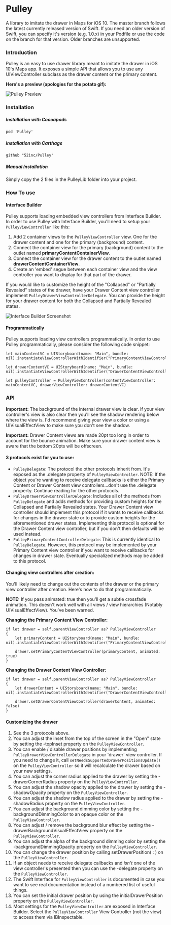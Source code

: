 # Pulley
A library to imitate the drawer in Maps for iOS 10. The master branch follows the latest currently released version of Swift. If you need an older version of Swift, you can specify it's version (e.g. 1.0.x) in your Podfile or use the code on the branch for that version. Older branches are unsupported.

### Introduction
Pulley is an easy to use drawer library meant to imitate the drawer in iOS 10's Maps app. It exposes a simple API that allows you to use any UIViewController subclass as the drawer content or the primary content.

**Here's a preview (apologies for the potato gif):**

![Pulley Preview](http://i.imgur.com/bmEWqy7.gif)

### Installation

##### Installation with Cocoapods
`pod 'Pulley'`

##### Installation with Carthage
`github "52inc/Pulley"`

##### Manual Installation
Simply copy the 2 files in the PulleyLib folder into your project.

### How To use

#### Interface Builder

Pulley supports loading embedded view controllers from Interface Builder. In order to use Pulley with Interface Builder, you'll need to setup your `PulleyViewController` like this:

1. Add 2 container views to the `PulleyViewController` view. One for the drawer content and one for the primary (background) content.
2. Connect the container view for the primary (background) content to the outlet named **primaryContentContainerView**.
3. Connect the container view for the drawer content to the outlet named **drawerContentContainerView**.
4. Create an 'embed' segue between each container view and the view controller you want to display for that part of the drawer.

If you would like to customize the height of the "Collapsed" or "Partially Revealed" states of the drawer, have your Drawer Content view controller implement `PulleyDrawerViewControllerDelegate`. You can provide the height for your drawer content for both the Collapsed and Partially Revealed states.

![Interface Builder Screenshot](http://i.imgur.com/htzo50L.png=500x)


#### Programmatically

Pulley supports loading view controllers programmatically. In order to use Pulley programmatically, please consider the following code snippet:

`````
let mainContentVC = UIStoryboard(name: "Main", bundle: nil).instantiateViewControllerWithIdentifier("PrimaryContentViewController")

let drawerContentVC = UIStoryboard(name: "Main", bundle: nil).instantiateViewControllerWithIdentifier("DrawerContentViewController")

let pulleyController = PulleyViewController(contentViewController: mainContentVC, drawerViewController: drawerContentVC)

`````
### API

**Important:** The background of the internal drawer view is clear. If your view controller's view is also clear then you'll see the shadow rendering below where the view is. I'd recommend giving your view a color or using a UIVisualEffectView to make sure you don't see the shadow.

**Important:** Drawer Content views are made 20pt too long in order to account for the bounce animation. Make sure your drawer content view is aware that the bottom 20pts will be offscreen.

#### 3 protocols exist for you to use:

* `PulleyDelegate`: The protocol the other protocols inherit from. It's exposed as the .delegate property of `PulleyViewController`. NOTE: If the object you're wanting to receive delegate callbacks is either the Primary Content or Drawer Content view controllers...don't use the .delegate property. Continue reading for the other protocols.
* `PulleyDrawerViewControllerDelegate`: Includes all of the methods from `PulleyDelegate` and adds methods for providing custom heights for the Collapsed and Partially Revealed states. Your Drawer Content view controller should implement this protocol if it wants to receive callbacks for changes in the drawer state or to provide custom heights for the aforementioned drawer states. Implementing this protocol is optional for the Drawer Content view controller, but if you don't then defaults will be used instead.
* `PulleyPrimaryContentControllerDelegate`: This is currently identical to `PulleyDelegate`. However, this protocol may be implemented by your Primary Content view controller if you want to receive callbacks for changes in drawer state. Eventually specialized methods may be added to this protocol.

#### Changing view controllers after creation:

You'll likely need to change out the contents of the drawer or the primary view controller after creation. Here's how to do that programmatically.

**NOTE:** If you pass animated: true then you'll get a subtle crossfade animation. This doesn't work well with all views / view hierarchies (Notably UIVisualEffectView). You've been warned.

**Changing the Primary Content View Controller:**

`````
if let drawer = self.parentViewController as? PulleyViewController
{
    let primaryContent = UIStoryboard(name: "Main", bundle: nil).instantiateViewControllerWithIdentifier("PrimaryContentViewController")

    drawer.setPrimaryContentViewController(primaryContent, animated: true)
}      

`````

**Changing the Drawer Content View Controller:**

`````
if let drawer = self.parentViewController as? PulleyViewController
{
    let drawerContent = UIStoryboard(name: "Main", bundle: nil).instantiateViewControllerWithIdentifier("DrawerContentViewController")

    drawer.setDrawerContentViewController(drawerContent, animated: false)
}      

`````

#### Customizing the drawer

1. See the 3 protocols above.
2. You can adjust the inset from the top of the screen in the "Open" state by setting the -topInset property on the `PulleyViewController`.
3. You can enable / disable drawer positions by implementing `PulleyDrawerViewControllerDelegate` in your 'drawer' view controller. If you need to change it, call `setNeedsSupportedDrawerPositionsUpdate()` on the `PulleyViewController` so it will recalculate the drawer based on your new settings.
4. You can adjust the corner radius applied to the drawer by setting the -drawerCornerRadius property on the `PulleyViewController`.
5. You can adjust the shadow opacity applied to the drawer by setting the -shadowOpacity property on the `PulleyViewController`.
6. You can adjust the shadow radius applied to the drawer by setting the -shadowRadius property on the `PulleyViewController`.
7. You can adjust the background dimming color by setting the -backgroundDimmingColor to an opaque color on the `PulleyViewController`.
8. You can adjust / remove the background blur effect by setting the -drawerBackgroundVisualEffectView property on the `PulleyViewController`.
9. You can adjust the alpha of the background dimming color by setting the -backgroundDimmingOpacity property on the `PulleyViewController`.
10. You can change the drawer position by calling setDrawerPosition( : ) on the `PulleyViewController`.
11. If an object needs to receive delegate callbacks and _isn't_ one of the view controller's presented then you can use the -delegate property on the `PulleyViewController`.
12. The Swift Interface for `PulleyViewController` is documented in case you want to see real documentation instead of a numbered list of useful things.
13. You can set the initial drawer position by using the initialDrawerPosition property on the `PulleyViewController`.
14. Most settings for the `PulleyViewController` are exposed in Interface Builder. Select the `PulleyViewController` View Controller (not the view) to access them via IBInspectable.
